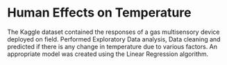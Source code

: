 # Human Effects on Temperature
The Kaggle dataset contained the responses of a gas multisensory device deployed on field.
Performed Exploratory Data analysis, Data cleaning and predicted if there is any change in temperature due to various factors.
An appropriate model was created using the Linear Regression algorithm.
